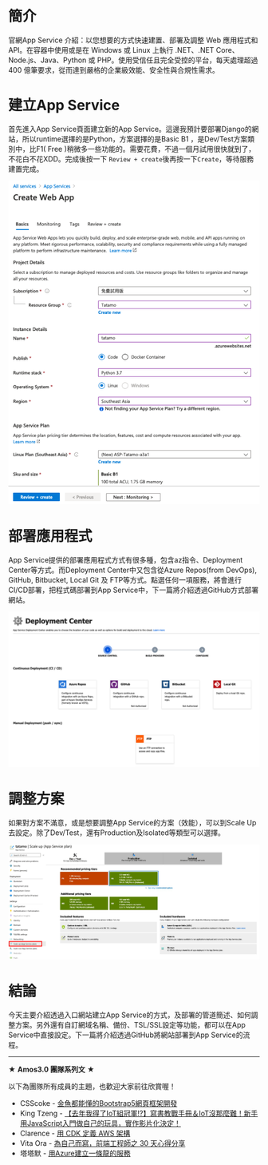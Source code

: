 # 簡介
官網App Service 介紹：以您想要的方式快速建置、部署及調整 Web 應用程式和 API。在容器中使用或是在 Windows 或 Linux 上執行 .NET、.NET Core、Node.js、Java、Python 或 PHP。使用受信任且完全受控的平台，每天處理超過 400 億筆要求，從而達到嚴格的企業級效能、安全性與合規性需求。

# 建立App Service

首先進入App Service頁面建立新的App Service。這邊我預計要部署Django的網站，所以runtime選擇的是Python，方案選擇的是Basic B1 ，是Dev/Test方案類別中，比F1( Free )稍微多一些功能的。需要花費，不過一個月試用很快就到了，不花白不花XDD。完成後按一下 `Review + create`後再按一下`Create`，等待服務建置完成。

![image-20200925224113369](https://raw.githubusercontent.com/HanInfinity/MDnoteImg/master/typora_uploadimage-20200925224113369.png)

# 部署應用程式

App Service提供的部署應用程式方式有很多種，包含az指令、Deployment Center等方式。而Deployment Center中又包含從Azure Repos(from DevOps), GitHub, Bitbucket, Local Git 及 FTP等方式。點選任何一項服務，將會進行CI/CD部署，把程式碼部署到App Service中，下一篇將介紹透過GitHub方式部署網站。

![image-20200925230119710](https://raw.githubusercontent.com/HanInfinity/MDnoteImg/master/typora_uploadimage-20200925230119710.png)

# 調整方案

如果對方案不滿意，或是想要調整App Service的方案（效能），可以到Scale Up去設定。除了Dev/Test，還有Production及Isolated等類型可以選擇。

![image-20200925231303772](https://raw.githubusercontent.com/HanInfinity/MDnoteImg/master/typora_uploadimage-20200925231303772.png)



# 結論

今天主要介紹透過入口網站建立App Service的方式，及部署的管道簡述、如何調整方案。另外還有自訂網域名稱、備份、TSL/SSL設定等功能，都可以在App Service中直接設定。下一篇將介紹透過GitHub將網站部署到App Service的流程。

---

★ **Amos3.0 團隊系列文** ★  

以下為團隊所有成員的主題，也歡迎大家前往欣賞喔！

- CSScoke - [金魚都能懂的Bootstrap5網頁框架開發](https://ithelp.ithome.com.tw/users/20112550/ironman/3796)  
- King Tzeng - [【去年我得了IoT組冠軍!?】寫書教戰手冊＆IoT沒那麼難！新手用JavaScript入門做自己的玩具，實作影片化決定！](https://ithelp.ithome.com.tw/users/20103130/ironman/3712)  
- Clarence - [用 CDK 定義 AWS 架構](https://ithelp.ithome.com.tw/users/20117701/ironman/3734)  
- Vita Ora - [為自己而寫，前端工程師之 30 天心得分享](https://ithelp.ithome.com.tw/users/20112656/ironman/3799)  
- 塔塔默 - [用Azure建立一條龍的服務](https://ithelp.ithome.com.tw/users/20112552/ironman/3823)

